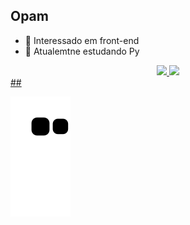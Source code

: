 ## Opam

- 👀 Interessado em front-end
- 🌱 Atualemtne estudando Py


<div align="center">
  <a href="https://github.com/DerioAleh">
  <img height="180em" src="https://github-readme-stats.vercel.app/api?username=DerioAleh&show_icons=true&theme=tokyonight&include_all_commits=true&count_private=true"/>
  <img height="180em" src="https://github-readme-stats.vercel.app/api/top-langs/?username=DerioAleh&layout=compact&langs_count=7&theme=tokyonight"/>
</div>
##

  ![Snake animation](https://github.com/DerioAleh/DerioAleh/blob/output/github-contribution-grid-snake.svg)
